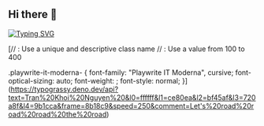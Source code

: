 ## Hi there 👋

[![Typing SVG](https://readme-typing-svg.demolab.com?font=Playwrite+Italia+Moderna&weight=500&size=30&letterSpacing=.2rem;&pause=1000&color=32A7F7&background=3FFFA000&center=true&vCenter=true&random=true&width=457&height=52&lines=Mr.+Nquyen+SAY+HI;Con+C%C3%A1+%C4%90u%E1%BB%91i+B%E1%BB%8B+C%C3%A1+%C4%90u%E1%BB%91i;Con+Than+Lan+Dut+Day+Chang;Con+C%C3%A1+%C4%90%C3%A1+Kh%C3%A1+B%C3%A1;Con+C%C3%A1+Tra+HaHa;Con+C%C3%A1+Tr%C3%AA+B%E1%BB%8B+Tr%E1%BB%81)](https://git.io/typing-svg)

[// <uniquifier>: Use a unique and descriptive class name
// <weight>: Use a value from 100 to 400

.playwrite-it-moderna-<uniquifier> {
  font-family: "Playwrite IT Moderna", cursive;
  font-optical-sizing: auto;
  font-weight: <weight>;
  font-style: normal;
}](https://typograssy.deno.dev/api?text=Tran%20Khoi%20Nguyen%20&l0=ffffff&l1=ce80ea&l2=bf45af&l3=720a8f&l4=9b1cca&frame=8b18c9&speed=250&comment=Let's%20road%20road%20road%20the%20road)

